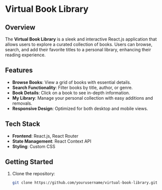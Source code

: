 # Virtual Book Library

## Overview
The **Virtual Book Library** is a sleek and interactive React.js application that allows users to explore a curated collection of books. Users can browse, search, and add their favorite titles to a personal library, enhancing their reading experience.

## Features
- **Browse Books**: View a grid of books with essential details.
- **Search Functionality**: Filter books by title, author, or genre.
- **Book Details**: Click on a book to see in-depth information.
- **My Library**: Manage your personal collection with easy additions and removals.
- **Responsive Design**: Optimized for both desktop and mobile views.

## Tech Stack
- **Frontend**: React.js, React Router
- **State Management**: React Context API
- **Styling**: Custom CSS

## Getting Started
1. Clone the repository:
   ```bash
   git clone https://github.com/yourusername/virtual-book-library.git
